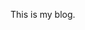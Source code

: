 This is my blog.



<!-- ！[1](http://om8u46rmb.bkt.clouddn.com/sword2.ico) -->



<!-- ！[1](http://om8u46rmb.bkt.clouddn.com/sword1.ico) -->







